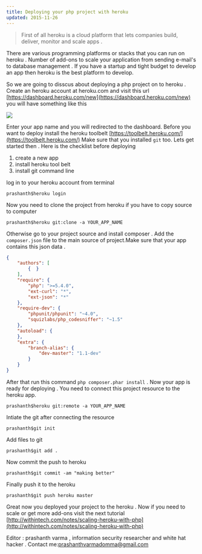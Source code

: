 ```yaml
---
title: Deploying your php project with heroku 
updated: 2015-11-26
---
```

>First of all heroku is a cloud platform that lets companies build, deliver, monitor and scale apps .

There are various programming platforms or stacks that you can run on heroku . Number of add-ons to scale your application from sending e-mail's to database management . If you have a startup and tight budget to develop an app then heroku is the best platform to develop.

So we are going to disscus about deploying a php project on to heroku .
Create an heroku account at heroku.com and visit this url [https://dashboard.heroku.com/new](https://dashboard.heroku.com/new) you will have something like this

<img src="http://withintech.github.io/assets/img/heroku1.png" />

Enter your app name and you will redirected to the dashboard. 
Before you want to deploy install the heroku toolbelt [https://toolbelt.heroku.com/](https://toolbelt.heroku.com/)
Make sure that you installed `git` too.
Lets get started then . Here is the checklist before deploying

1. create a new app
2. install heroku tool belt
3. install git command line

log in to your heroku account from terminal

```
prashanth$heroku login
```
Now you need to clone the project from heroku if you have to copy source to computer

```
prashanth$heroku git:clone -a YOUR_APP_NAME
```

Otherwise go to your project source and install composer . Add the `composer.json` file to the main source of project.Make sure that your app contains this json data .

```json
{
    "authors": [
        {  }
    ],
    "require": {
        "php": ">=5.4.0",
        "ext-curl": "*",
        "ext-json": "*"
    },
    "require-dev": {
        "phpunit/phpunit": "~4.0",
        "squizlabs/php_codesniffer": "~1.5"
    },
    "autoload": {
    },
    "extra": {
        "branch-alias": {
            "dev-master": "1.1-dev"
        }
    }
}

```
After that run this command `php composer.phar install` .
Now your app is ready for deploying . You need to connect this project resource to the heroku app.

```
prashanth$heroku git:remote -a YOUR_APP_NAME
```
Intiate the git after connecting the resource

```
prashanth$git init
```

Add files to git 

```
prashanth$git add .
```

Now commit the push to heroku

```
prashanth$git commit -am "making better"
```

Finally push it to the heroku

```
prashanth$git push heroku master
```

Great now you deployed your project to the heroku . Now if you need to scale or get more add-ons visit the next tutorial [http://withintech.com/notes/scaling-heroku-with-php](http://withintech.com/notes/scaling-heroku-with-php)

Editor : prashanth varma , information security researcher and white hat hacker .
Contact me:[prashanthvarmadomma@gmail.com](mailto:prashanthvarmadomma@gmail.com)
